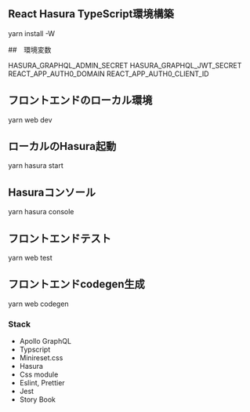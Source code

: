 ## React Hasura TypeScript環境構築

yarn install -W

##　環境変数

HASURA_GRAPHQL_ADMIN_SECRET
HASURA_GRAPHQL_JWT_SECRET
REACT_APP_AUTH0_DOMAIN
REACT_APP_AUTH0_CLIENT_ID

## フロントエンドのローカル環境
yarn web dev

## ローカルのHasura起動
yarn hasura start

## Hasuraコンソール
yarn hasura console 


## フロントエンドテスト
yarn web test
## フロントエンドcodegen生成
yarn web codegen

### Stack
- Apollo GraphQL
- Typscript
- Minireset.css
- Hasura
- Css module
- Eslint, Prettier
- Jest
- Story Book
